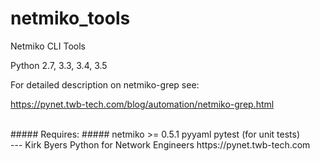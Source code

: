 netmiko_tools
=============

Netmiko CLI Tools  
  
Python 2.7, 3.3, 3.4, 3.5  
  
  
For detailed description on netmiko-grep see:  
  
https://pynet.twb-tech.com/blog/automation/netmiko-grep.html  

  
<br>
##### Requires: #####
netmiko >= 0.5.1  
pyyaml  
pytest (for unit tests)   
  
  
<br>      
---    
Kirk Byers  
Python for Network Engineers  
https://pynet.twb-tech.com

 
